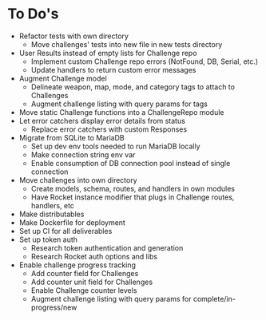 # To Do's

- Refactor tests with own directory
  - Move challenges' tests into new file in new tests directory
- User Results instead of empty lists for Challenge repo
  - Implement custom Challenge repo errors (NotFound, DB, Serial, etc.)
  - Update handlers to return custom error messages
- Augment Challenge model
  - Delineate weapon, map, mode, and category tags to attach to Challenges
  - Augment challenge listing with query params for tags
- Move static Challenge functions into a ChallengeRepo module
- Let error catchers display error details from status
  - Replace error catchers with custom Responses
- Migrate from SQLite to MariaDB
  - Set up dev env tools needed to run MariaDB locally
  - Make connection string env var
  - Enable consumption of DB connection pool instead of single connection
- Move challenges into own directory
  - Create models, schema, routes, and handlers in own modules
  - Have Rocket instance modifier that plugs in Challenge routes, handlers, etc
- Make distributables
- Make Dockerfile for deployment
- Set up CI for all deliverables
- Set up token auth
  - Research token authentication and generation
  - Research Rocket auth options and libs
- Enable challenge progress tracking
  - Add counter field for Challenges
  - Add counter unit field for Challenges
  - Enable Challenge counter levels
  - Augment challenge listing with query params for complete/in-progress/new
